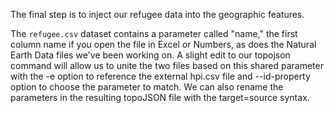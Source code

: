 The final step is to inject our refugee data into the geographic features.

The `refugee.csv` dataset contains a parameter called "name," the first column name if you open the file in Excel or Numbers, as does the Natural Earth Data files we've been working on. A slight edit to our topojson command will allow us to unite the two files based on this shared parameter with the -e option to reference the external hpi.csv file and --id-property option to choose the parameter to match. We can also rename the parameters in the resulting topoJSON file with the target=source syntax.
